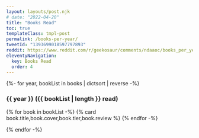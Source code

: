 ```yaml
---
layout: layouts/post.njk
# date: "2022-04-20"
title: "Books Read"
toc: true
templateClass: tmpl-post
permalink: /books-per-year/
tweetId: "1393699018597797893"
reddit: https://www.reddit.com/r/geekosaur/comments/ndaaoc/books_per_year/
eleventyNavigation:
  key: Books Read
  order: 4
---
```


{%- for year, bookList in books | dictsort | reverse -%}

### {{ year }} ({{ bookList | length }} read)

<div class="cards">
{% for book in bookList -%}
{% card book.title,book.cover,book.tier,book.review %}
{% endfor -%}
</div>

{% endfor -%}